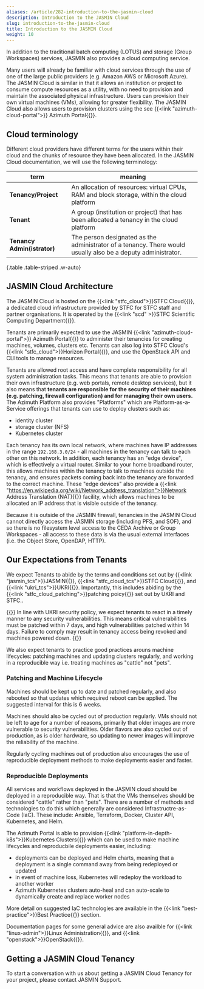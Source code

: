 ```yaml
---
aliases: /article/282-introduction-to-the-jasmin-cloud
description: Introduction to the JASMIN Cloud
slug: introduction-to-the-jasmin-cloud
title: Introduction to the JASMIN Cloud
weight: 10
---
```


In addition to the traditional batch computing (LOTUS) and storage (Group
Workspaces) services, JASMIN also provides a cloud computing service.

Many users will already be familiar with cloud services through the use of one
of the large public providers (e.g. Amazon AWS or Microsoft Azure). The JASMIN
Cloud is similar in that it allows an institution or project to consume
compute resources as a utility, with no need to provision and maintain the
associated physical infrastructure. Users can provision their own virtual
machines (VMs), allowing for greater
flexibility. The JASMIN Cloud also allows users to provision clusters using the
see {{<link "azimuth-cloud-portal">}} Azimuth Portal{{</link>}}.

## Cloud terminology

Different cloud providers have different terms for the users within their
cloud and the chunks of resource they have been allocated. In the JASMIN Cloud
documentation, we will use the following terminology:

| term | meaning |
| --- | --- |
| **Tenancy/Project** | An allocation of resources: virtual CPUs, RAM and block storage, within the cloud platform |
| **Tenant** | A group (institution or project) that has been allocated a tenancy in the cloud platform |
| **Tenancy Admin(istrator)** | The person designated as the administrator of a tenancy. There would usually also be a deputy administrator.
{.table .table-striped .w-auto}

## JASMIN Cloud Architecture

The JASMIN Cloud is hosted on the {{<link "stfc_cloud">}}STFC Cloud{{</link>}},
a dedicated cloud infrastructure provided by STFC for STFC staff
and partner organisations. It is operated by the {{<link "scd" >}}STFC Scientific Computing Department{{</link>}}.

Tenants are primarily expected to use the JASMIN {{<link "azimuth-cloud-portal">}} Azimuth Portal{{</link>}}
to administer their tenancies for creating machines, volumes, clusters etc.
Tenants can also log into STFC Cloud's {{<link "stfc_cloud">}}Horizon Portal{{</link>}},
and use the OpenStack API and CLI tools to manage resources.

Tenants are allowed root access and have complete responsibility for all system administration
tasks. This means that tenants are able to provision their own infrastructure
(e.g. web portals, remote desktop services), but it also means that **tenants
are responsible for the security of their machines (e.g. patching, firewall
configuration) and for managing their own users.**
The Azimuth Platform also provides "Platforms" which are Platform-as-a-Service
offerings that tenants can use to deploy clusters such as:

- identity cluster
- storage cluster (NFS)
- Kubernetes cluster

Each tenancy has its own local network, where machines have IP addresses in the
range `192.168.3.0/24` - all machines in the tenancy can talk to each other
on this network. In addition, each tenancy has an "edge device", which is
effectively a virtual router. Similar to your home broadband router, this
allows machines within the tenancy to talk to machines outside the tenancy,
and ensures packets coming back into the tenancy are forwarded to the correct
machine. These "edge devices" also provide a
{{<link "https://en.wikipedia.org/wiki/Network_address_translation">}}Network Address Translation (NAT){{</link>}}
facility, which allows machines to be allocated an IP address that is visible outside of
the tenancy.

Because it is outside of the JASMIN firewall, tenancies in the JASMIN Cloud
cannot directly access the JASMIN storage (including PFS, and SOF), and so
there is no filesystem level access to the CEDA Archive or Group Workspaces -
all access to these data is via the usual external interfaces (i.e. the Object
Store, OpenDAP, HTTP).

## Our Expectations from Tenants

We expect Tenants to abide by the terms and conditions set out by
{{<link "jasmin_tcs">}}JASMIN{{</link>}}, {{<link "stfc_cloud_tcs">}}STFC Cloud{{</link>}},
and {{<link "ukri_tcs">}}UKRI{{</link>}}.
Importantly, this includes abiding by the {{<link "stfc_cloud_patching">}}patching poicy{{</link>}} set out by UKRI and STFC..

{{<alert type="info">}}
In line with UKRI security policy, we expect tenants to react in a timely manner to any security vulnerabilities.
This means critical vulnerabilities must be patched within 7 days, and high
vulnerabilities patched within 14 days.  Failure to comply may result in tenancy access being revoked and
machines powered down.
{{</alert>}}

We also expect tenants to practice good practices arouns machine lifecycles:
patching machines and updating clusters regularly, and working in a reproducible
way i.e. treating machines as "cattle" not "pets".

### Patching and Machine Lifecycle

Machines should be kept up to date and patched regularly, and also rebooted so that
updates which required reboot can be applied. The suggested interval for this is 6
weeks.

Machines should also be cycled out of production regularly. VMs should not be left
to age for a number of reasons, primarily that older images are more vulnerable to
security vulnerabilities. Older flavors are also cycled out of production, as is
older hardware, so updating to newer images will improve the reliability of the machine.

Regularly cycling machines out of production also encourages the use of reproducible deployment
methods to make deployments easier and faster.

### Reproducible Deployments

All services and workflows deployed in the JASMIN cloud should be deployed in a reproducible way.
That is that the VMs themselves should be considered "cattle" rather than "pets". There are
a number of methods and technologies to do this which generally are considered
Infrastructre-as-Code (IaC). These include: Ansible, Terraform, Docker, Cluster API,
Kubernetes, and Helm.

The Azimuth Portal is able to provision {{<link "platform-in-depth-k8s">}}Kubernetes Clusters{{</link>}}
which can be used to make machine lifecycles and reproducbile deployments easier,
including:

- deployments can be deployed and Helm charts, meaning that a deployment is a single 
command away from being redeployed or updated
- in event of machine loss, Kubernetes will redeploy the workload to another worker
- Azimuth Kubernetes clusters auto-heal and can auto-scale to dynamically create and
replace worker nodes

More detail on suggested IaC technologies are available in the {{<link "best-practice">}}Best Practice{{</link>}} section.

Documentation pages for some general advice are also availble for
{{<link "linux-admin">}}Linux Administration{{</link>}},
and {{<link "openstack">}}OpenStack{{</link>}}.

## Getting a JASMIN Cloud Tenancy

To start a conversation with us about getting a JASMIN Cloud Tenancy for your
project, please contact JASMIN Support.
